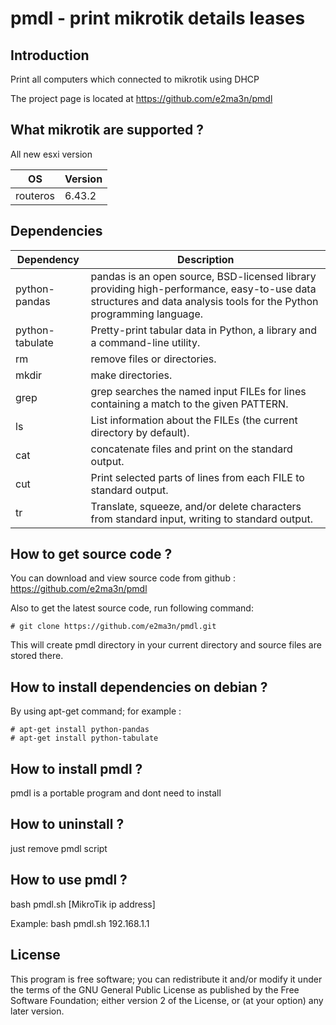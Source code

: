 # pmdl - print mikrotik details leases
## Introduction
Print all computers which connected to mikrotik using DHCP

The project page is located at https://github.com/e2ma3n/pmdl

## What mikrotik are supported ?
All new esxi version

| OS | Version |
| -------- |------ |
| routeros     | 6.43.2 |


## Dependencies

| Dependency | Description |
| ---------- | ----------- |
| python-pandas   | pandas is an open source, BSD-licensed library providing high-performance, easy-to-use data structures and data analysis tools for the Python programming language. |
| python-tabulate | Pretty-print tabular data in Python, a library and a command-line utility. |
| rm              | remove files or directories. |
| mkdir           | make directories. |
| grep            | grep  searches  the  named  input FILEs for lines containing a match to the given PATTERN. |
| ls              | List information about the FILEs (the current directory by default). |
| cat             | concatenate files and print on the standard output. |
| cut             | Print selected parts of lines from each FILE to standard output. |
| tr              | Translate, squeeze, and/or delete characters from standard input, writing to standard output. |

## How to get source code ?
You can download and view source code from github : https://github.com/e2ma3n/pmdl

Also to get the latest source code, run following command:
```
# git clone https://github.com/e2ma3n/pmdl.git
```
This will create pmdl directory in your current directory and source files are stored there.

## How to install dependencies on debian ?
By using apt-get command; for example :
```
# apt-get install python-pandas
# apt-get install python-tabulate
```

## How to install pmdl ?

pmdl is a portable program and dont need to install

## How to uninstall ?

just remove pmdl script


## How to use pmdl ?

bash pmdl.sh [MikroTik ip address]

Example: bash pmdl.sh 192.168.1.1

## License
This program is free software; you can redistribute it and/or modify it under the terms of the GNU General Public License as published by the Free Software Foundation; either version 2 of the License, or (at your option) any later version.


